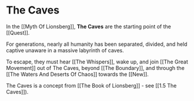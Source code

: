 # The Caves

In the [[Myth Of Lionsberg]], **The Caves** are the starting point of the [[Quest]].  

For generations, nearly all humanity has been separated, divided, and held captive unaware in a massive labyrinth of caves. 

To escape, they must hear [[The Whispers]], wake up, and join [[The Great Movement]] out of The Caves, beyond [[The Boundary]], and through the [[The Waters And Deserts Of Chaos]] towards the [[New]].  

The Caves is a concept from [[The Book of Lionsberg]] - see [[1.5 The Caves]]).  